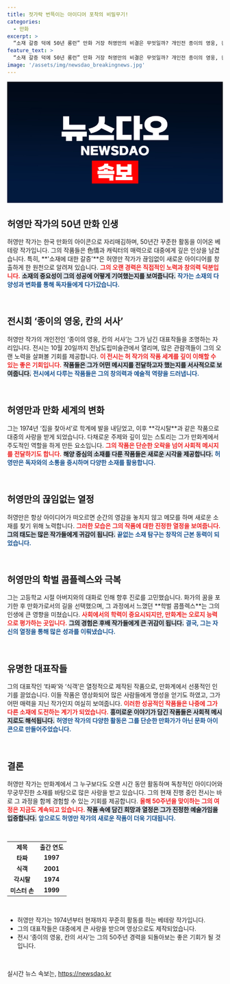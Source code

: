 ```yaml
---
title: 젓가락 번뜩이는 아이디어 포착의 비밀무기!
categories:
  - 만화
excerpt: >
  “소재 갈증 덕에 50년 롱런” 만화 거장 허영만의 비결은 무엇일까? 개인전 종이의 영웅, 칸의 서사 개막을 앞두고 그가 밝힌 진솔한 이야기와 시대를 초월한 작품들을 만나보자!
feature_text: >
  “소재 갈증 덕에 50년 롱런” 만화 거장 허영만의 비결은 무엇일까? 개인전 종이의 영웅, 칸의 서사 개막을 앞두고 그가 밝힌 진솔한 이야기와 시대를 초월한 작품들을 만나보자!
image: '/assets/img/newsdao_breakingnews.jpg'
---
```


<p><img src="/assets/img/newsdao_breakingnews.jpg" alt="ranknews 속보" /></p>

<h2 data-ke-size="size26">허영만 작가의 50년 만화 인생</h2>

<p data-ke-size="size16">허영만 작가는 한국 만화의 아이콘으로 자리매김하며, 50년간 꾸준한 활동을 이어온 베테랑 작가입니다. 그의 작품들은 色情과 캐릭터의 매력으로 대중에게 깊은 인상을 남겼습니다. 특히, **'소재에 대한 갈증'**은 허영만 작가가 끊임없이 새로운 아이디어를 창출하게 한 원천으로 알려져 있습니다. <b><span style="color: #ee2323;">그의 오랜 경력은 직접적인 노력과 창의력 덕분입니다.</span></b> <b><span style="background-color: #21538527;">소재의 중요성이 그의 성공에 어떻게 기여했는지를 보여줍니다.</span></b> <b><span style="color: #1a5490;">작가는 소재의 다양성과 변화를 통해 독자들에게 다가갔습니다.</span></b></p>

<p data-ke-size="size16">&nbsp;</p>

<h2 data-ke-size="size26">전시회 ‘종이의 영웅, 칸의 서사’</h2>

<p data-ke-size="size16">허영만 작가의 개인전인 ‘종이의 영웅, 칸의 서사’는 그가 남긴 대표작들을 조명하는 자리입니다. 전시는 10월 20일까지 전남도립미술관에서 열리며, 많은 관람객들이 그의 오랜 노력을 살펴볼 기회를 제공합니다. <b><span style="color: #ee2323;">이 전시는 허 작가의 작품 세계를 깊이 이해할 수 있는 좋은 기회입니다.</span></b> <b><span style="background-color: #21538527;">작품들은 그가 어떤 메시지를 전달하고자 했는지를 서사적으로 보여줍니다.</span></b> <b><span style="color: #1a5490;">전시에서 다루는 작품들은 그의 창의력과 예술적 역량을 드러냅니다.</span></b></p>

<p data-ke-size="size16">&nbsp;</p>

<h2 data-ke-size="size26">허영만과 만화 세계의 변화</h2>

<p data-ke-size="size16">그는 1974년 ‘집을 찾아서’로 학계에 발을 내딛었고, 이후 **각시탈**과 같은 작품으로 대중의 사랑을 받게 되었습니다. 다채로운 주제와 깊이 있는 스토리는 그가 만화계에서 주도적인 역할을 하게 만든 요소입니다. <b><span style="color: #ee2323;">그의 작품은 단순한 오락을 넘어 사회적 메시지를 전달하기도 합니다.</span></b> <b><span style="background-color: #21538527;">해양 중심의 소재를 다룬 작품들은 새로운 시각을 제공합니다.</span></b> <b><span style="color: #1a5490;">허영만은 독자와의 소통을 중시하며 다양한 소재를 활용합니다.</span></b></p>

<p data-ke-size="size16">&nbsp;</p>

<h2 data-ke-size="size26">허영만의 끊임없는 열정</h2>

<p data-ke-size="size16">허영만은 항상 아이디어가 떠오르면 순간의 영감을 놓치지 않고 메모를 하며 새로운 소재를 찾기 위해 노력합니다. <b><span style="color: #ee2323;">그러한 모습은 그의 작품에 대한 진정한 열정을 보여줍니다.</span></b> <b><span style="background-color: #21538527;">그의 태도는 많은 작가들에게 귀감이 됩니다.</span></b> <b><span style="color: #1a5490;">끝없는 소재 탐구는 창작의 근본 동력이 되었습니다.</span></b></p>

<p data-ke-size="size16">&nbsp;</p>

<h2 data-ke-size="size26">허영만의 학벌 콤플렉스와 극복</h2>

<p data-ke-size="size16">그는 고등학교 시절 아버지와의 대화로 인해 향후 진로를 고민했습니다. 화가의 꿈을 포기한 후 만화가로서의 길을 선택했으며, 그 과정에서 느꼈던 **학벌 콤플렉스**는 그의 인생에 큰 영향을 미쳤습니다. <b><span style="color: #ee2323;">사회에서의 학력이 중요시되지만, 만화계는 오로지 능력으로 평가하는 곳입니다.</span></b> <b><span style="background-color: #21538527;">그의 경험은 후배 작가들에게 큰 귀감이 됩니다.</span></b> <b><span style="color: #1a5490;">결국, 그는 자신의 열정을 통해 많은 성과를 이뤄냈습니다.</span></b></p>

<p data-ke-size="size16">&nbsp;</p>

<h2 data-ke-size="size26">유명한 대표작들</h2>

<p data-ke-size="size16">그의 대표작인 ‘타짜’와 ‘식객’은 열정적으로 제작된 작품으로, 만화계에서 선풍적인 인기를 끌었습니다. 이들 작품은 영상화되어 많은 사람들에게 명성을 얻기도 하였고, 그가 어떤 매력을 지닌 작가인지 여실히 보여줍니다. <b><span style="color: #ee2323;">이러한 성공적인 작품들은 나중에 그가 다른 소재에 도전하는 계기가 되었습니다.</span></b> <b><span style="background-color: #21538527;">흥미로운 이야기가 담긴 작품들은 사회적 메시지로도 해석됩니다.</span></b> <b><span style="color: #1a5490;">허영만 작가의 다양한 활동은 그를 단순한 만화가가 아닌 문화 아이콘으로 만들어주었습니다.</span></b></p>

<p data-ke-size="size16">&nbsp;</p>

<h2 data-ke-size="size26">결론</h2>

<p data-ke-size="size16">허영만 작가는 만화계에서 그 누구보다도 오랜 시간 동안 활동하며 독창적인 아이디어와 무궁무진한 소재를 바탕으로 많은 사랑을 받고 있습니다. 그의 현재 진행 중인 전시는 바로 그 과정을 함께 경험할 수 있는 기회를 제공합니다. <b><span style="color: #ee2323;">올해 50주년을 맞이하는 그의 여정은 지금도 계속되고 있습니다.</span></b> <b><span style="background-color: #21538527;">작품 속에 담긴 희망과 열정은 그가 진정한 예술가임을 입증합니다.</span></b> <b><span style="color: #1a5490;">앞으로도 허영만 작가의 새로운 작품이 더욱 기대됩니다.</span></b></p>

<p data-ke-size="size16">&nbsp;</p>

<table style="width: 100%;">
<tr>
<td style="text-align: center; height: 17px;"><b>제목</b></td>
<td style="text-align: center; height: 17px;"><b>출간 연도</b></td>
</tr>
<tr>
<td style="text-align: center; height: 17px;"><b>타짜</b></td>
<td style="text-align: center; height: 17px;"><b>1997</b></td>
</tr>
<tr>
<td style="text-align: center; height: 17px;"><b>식객</b></td>
<td style="text-align: center; height: 17px;"><b>2001</b></td>
</tr>
<tr>
<td style="text-align: center; height: 17px;"><b>각시탈</b></td>
<td style="text-align: center; height: 17px;"><b>1974</b></td>
</tr>
<tr>
<td style="text-align: center; height: 17px;"><b>미스터 손</b></td>
<td style="text-align: center; height: 17px;"><b>1999</b></td>
</tr>
</table>

<p data-ke-size="size16">&nbsp;</p>

<ul>
<li>허영만 작가는 1974년부터 현재까지 꾸준히 활동를 하는 베테랑 작가입니다.</li>
<li>그의 대표작들은 대중에게 큰 사랑을 받으며 영상으로도 제작되었습니다.</li>
<li>전시 ‘종이의 영웅, 칸의 서사’는 그의 50주년 경력을 되돌아보는 좋은 기회가 될 것입니다.</li>
</ul>

<p data-ke-size="size16">&nbsp;</p>
실시간 뉴스 속보는, <a href="https://newsdao.kr" rel="dofollow">https://newsdao.kr</a>


